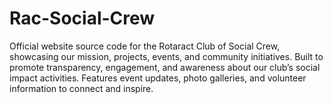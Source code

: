 # Rac-Social-Crew
Official website source code for the Rotaract Club of Social Crew, showcasing our mission, projects, events, and community initiatives. Built to promote transparency, engagement, and awareness about our club’s social impact activities. Features event updates, photo galleries, and volunteer information to connect and inspire.
